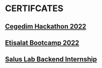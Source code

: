 # CERTIFCATES
## [Cegedim Hackathon 2022](https://drive.google.com/file/d/1NN2t3TX48ZarNntYfJiaA_aZk2jDJnSp/view)
## [Etisalat Bootcamp 2022](https://drive.google.com/file/d/1dqCJPHrOJKnAHePT8yrp98AunfiAJaPV/view)
## [Salus Lab Backend Internship](https://drive.google.com/file/d/1LbyHCqmr0PK_a9EMFRivCO1WL6seUkG-/view)
